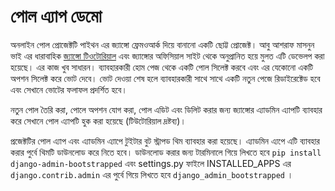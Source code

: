 পোল এ্যাপ ডেমো 
===========

অনলাইন পোল প্রোজেক্টটি  পাইথন এর জ্যাঙ্গো ফ্রেমওআর্ক দিয়ে বানানো একটি ছোট্ট প্রোজেক্ট। আবু আশরাফ মাসনুন ভাই এর ধারাবাহিক [জ্যাঙ্গো টিওটোরিয়াল](https://github.com/masnun/django-bangla-boo) এবং জ্যাঙ্গোর অফিসিয়াল সাইট থেকে অনুপ্রানিত হয়ে মুলত এটি ডেভেলপ করা হয়েছে। এর কাজ খুব সাধারন। 
ব্যাবহারকারী হোম পেজ থেকে একটি পোল সিলেক্ট করবে এবং এর যেকোনো একটি অপশন সিলেক্ট করে ভোট দেবে। ভোট দেওয়া শেষ হলে ব্যাবহারকারী সাথে সাথে একটি নতুন পেজে রিডাইরেক্টেড হবে এবং সেখানে ভোটের ফলাফল প্রদর্শিত হবে। 

নতুন পোল তৈরি করা, পোলে অপশন যোগ করা, পোল এডিট এবং ডিলিট করার জন্য জ্যাঙ্গোর এ্যাডমিন এ্যাপটি ব্যাবহার করে সেখানে পোল এ্যাপটি হুক করা হয়েছে (টিউটোরিয়াল দ্রষ্টব্য)।

প্রজেক্টটির পোল এ্যাপ এবং এ্যাডমিন এ্যাপে টুইটার বুট স্ট্রাপড থিম ব্যাবহার করা হয়েছে। এ্যাডমিন এ্যপে এটি ব্যাবহার করার পুর্বে থিমটি ডাউনলোড করে নিতে হবে। ডাউনলোড করার জন্য টারমিনালে গিয়ে লিখতে হবে `pip install django-admin-bootstrapped` এবং settings.py ফাইলে INSTALLED_APPS এর `django.contrib.admin` এর পুর্বে গিয়ে লিখতে হবে `django_admin_bootstrapped` ।


